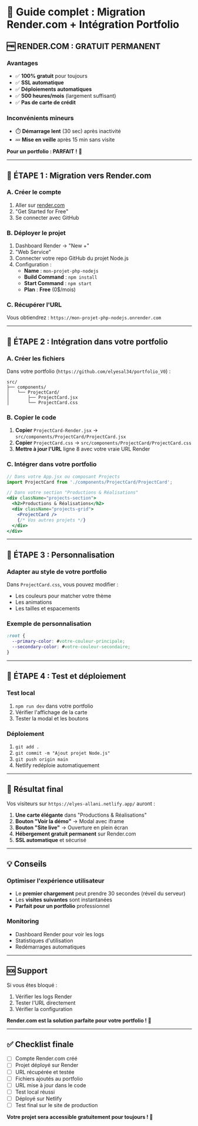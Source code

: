 # 🎯 Guide complet : Migration Render.com + Intégration Portfolio

## 🆓 **RENDER.COM : GRATUIT PERMANENT**

### Avantages
- ✅ **100% gratuit** pour toujours
- ✅ **SSL automatique**
- ✅ **Déploiements automatiques**
- ✅ **500 heures/mois** (largement suffisant)
- ✅ **Pas de carte de crédit**

### Inconvénients mineurs
- ⏱️ **Démarrage lent** (30 sec) après inactivité
- 💤 **Mise en veille** après 15 min sans visite

**Pour un portfolio : PARFAIT !** 🎯

---

## 🚀 **ÉTAPE 1 : Migration vers Render.com**

### A. Créer le compte
1. Aller sur [render.com](https://render.com)
2. "Get Started for Free"
3. Se connecter avec GitHub

### B. Déployer le projet
1. Dashboard Render → "New +"
2. "Web Service"
3. Connecter votre repo GitHub du projet Node.js
4. Configuration :
   - **Name** : `mon-projet-php-nodejs`
   - **Build Command** : `npm install`
   - **Start Command** : `npm start`
   - **Plan** : **Free** (0$/mois)

### C. Récupérer l'URL
Vous obtiendrez : `https://mon-projet-php-nodejs.onrender.com`

---

## 📱 **ÉTAPE 2 : Intégration dans votre portfolio**

### A. Créer les fichiers
Dans votre portfolio (`https://github.com/elyesal34/portfolio_V0`) :

```
src/
├── components/
│   └── ProjectCard/
│       ├── ProjectCard.jsx
│       └── ProjectCard.css
```

### B. Copier le code
1. **Copier** `ProjectCard-Render.jsx` → `src/components/ProjectCard/ProjectCard.jsx`
2. **Copier** `ProjectCard.css` → `src/components/ProjectCard/ProjectCard.css`
3. **Mettre à jour l'URL** ligne 8 avec votre vraie URL Render

### C. Intégrer dans votre portfolio
```jsx
// Dans votre App.jsx ou composant Projects
import ProjectCard from './components/ProjectCard/ProjectCard';

// Dans votre section "Productions & Réalisations"
<div className="projects-section">
  <h2>Productions & Réalisations</h2>
  <div className="projects-grid">
    <ProjectCard />
    {/* Vos autres projets */}
  </div>
</div>
```

---

## 🎨 **ÉTAPE 3 : Personnalisation**

### Adapter au style de votre portfolio
Dans `ProjectCard.css`, vous pouvez modifier :
- Les couleurs pour matcher votre thème
- Les animations
- Les tailles et espacements

### Exemple de personnalisation
```css
:root {
  --primary-color: #votre-couleur-principale;
  --secondary-color: #votre-couleur-secondaire;
}
```

---

## 🧪 **ÉTAPE 4 : Test et déploiement**

### Test local
1. `npm run dev` dans votre portfolio
2. Vérifier l'affichage de la carte
3. Tester la modal et les boutons

### Déploiement
1. `git add .`
2. `git commit -m "Ajout projet Node.js"`
3. `git push origin main`
4. Netlify redéploie automatiquement

---

## 🎯 **Résultat final**

Vos visiteurs sur `https://elyes-allani.netlify.app/` auront :

1. **Une carte élégante** dans "Productions & Réalisations"
2. **Bouton "Voir la démo"** → Modal avec iframe
3. **Bouton "Site live"** → Ouverture en plein écran
4. **Hébergement gratuit permanent** sur Render.com
5. **SSL automatique** et sécurisé

---

## 💡 **Conseils**

### Optimiser l'expérience utilisateur
- Le **premier chargement** peut prendre 30 secondes (réveil du serveur)
- Les **visites suivantes** sont instantanées
- **Parfait pour un portfolio** professionnel

### Monitoring
- Dashboard Render pour voir les logs
- Statistiques d'utilisation
- Redémarrages automatiques

---

## 🆘 **Support**

Si vous êtes bloqué :
1. Vérifier les logs Render
2. Tester l'URL directement
3. Vérifier la configuration

**Render.com est la solution parfaite pour votre portfolio ! 🎉**

---

## ✅ **Checklist finale**

- [ ] Compte Render.com créé
- [ ] Projet déployé sur Render
- [ ] URL récupérée et testée
- [ ] Fichiers ajoutés au portfolio
- [ ] URL mise à jour dans le code
- [ ] Test local réussi
- [ ] Déployé sur Netlify
- [ ] Test final sur le site de production

**Votre projet sera accessible gratuitement pour toujours ! 🚀**